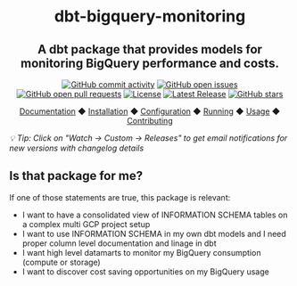 <div align="center">
  <h1>
    dbt-bigquery-monitoring
  </h1>

  <h2>
    A dbt package that provides models for monitoring BigQuery performance and costs.
  </h2>

  <div align="center">
    <a href="https://github.com/bqbooster/dbt-bigquery-monitoring/graphs/commit-activity"><img alt="GitHub commit activity" src="https://img.shields.io/github/commit-activity/m/bqbooster/dbt-bigquery-monitoring"/></a>
    <a href="https://github.com/bqbooster/dbt-bigquery-monitoring/issues"><img alt="GitHub open issues" src="https://img.shields.io/github/issues/bqbooster/dbt-bigquery-monitoring"/></a>
    <a href="https://github.com/bqbooster/dbt-bigquery-monitoring/pulls"><img alt="GitHub open pull requests" src="https://img.shields.io/github/issues-pr/bqbooster/dbt-bigquery-monitoring"/></a>
    <a href="https://github.com/bqbooster/dbt-bigquery-monitoring/blob/main/LICENSE"><img alt="License" src="https://img.shields.io/github/license/bqbooster/dbt-bigquery-monitoring"/></a>
    <a href="https://github.com/bqbooster/dbt-bigquery-monitoring/releases"><img alt="Latest Release" src="https://img.shields.io/github/v/release/bqbooster/dbt-bigquery-monitoring"/></a>
    <a href="https://github.com/bqbooster/dbt-bigquery-monitoring/stargazers"><img alt="GitHub stars" src="https://img.shields.io/github/stars/bqbooster/dbt-bigquery-monitoring"/></a>
  </div>

  <p>
    <a href="https://bqbooster.github.io/dbt-bigquery-monitoring/">Documentation</a>
    ◆ <a href="https://bqbooster.github.io/dbt-bigquery-monitoring/installation">Installation</a>
    ◆ <a href="https://bqbooster.github.io/dbt-bigquery-monitoring/configuration">Configuration</a>
    ◆ <a href="https://bqbooster.github.io/dbt-bigquery-monitoring/running-the-package">Running</a>
    ◆ <a href="https://bqbooster.github.io/dbt-bigquery-monitoring/using-the-package">Usage</a>
    ◆ <a href="https://bqbooster.github.io/dbt-bigquery-monitoring/contributing">Contributing</a>
  </p>
</div>

*💡 Tip: Click on "Watch → Custom → Releases" to get email notifications for new versions with changelog details*

## Is that package for me?
If one of those statements are true, this package is relevant:
- I want to have a consolidated view of INFORMATION SCHEMA tables on a complex multi GCP project setup
- I want to use INFORMATION SCHEMA in my own dbt models and I need proper column level documentation and linage in dbt
- I want high level datamarts to monitor my BigQuery consumption (compute or storage)
- I want to discover cost saving opportunities on my BigQuery usage

